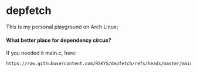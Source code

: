 # depfetch

This is my personal playground on Arch Linux;
#### What better place for dependency circus?

If you needed it main.c, here:
```
https://raw.githubusercontent.com/RSKYS/depfetch/refs/heads/master/main.c
```
